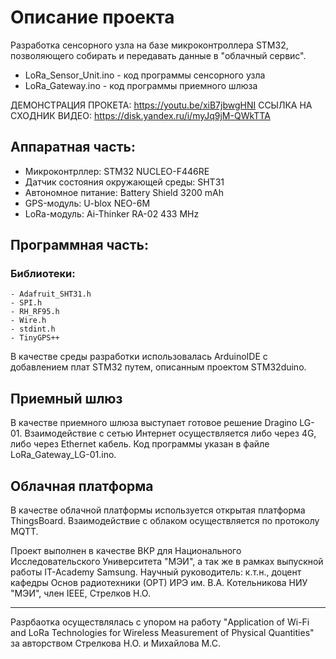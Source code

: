 # Описание проекта
Разработка сенсорного узла на базе микроконтроллера STM32, позволяющего собирать и передавать данные в "облачный сервис".
- LoRa_Sensor_Unit.ino - код программы сенсорного узла
- LoRa_Gateway.ino - код программы приемного шлюза

ДЕМОНСТРАЦИЯ ПРОКЕТА: https://youtu.be/xiB7jbwgHNI
ССЫЛКА НА СХОДНИК ВИДЕО: https://disk.yandex.ru/i/myJq9jM-QWkTTA

## Аппаратная часть:
  - Микроконтрллер: STM32 NUCLEO-F446RE
  - Датчик состояния окружающей среды: SHT31
  - Автономное питание: Battery Shield 3200 mAh
  - GPS-модуль: U-blox NEO-6M
  - LoRa-модуль: Ai-Thinker RA-02 433 MHz
## Программная часть:
  ### Библиотеки:
    - Adafruit_SHT31.h
    - SPI.h
    - RH_RF95.h
    - Wire.h
    - stdint.h
    - TinyGPS++
 В качестве среды разработки использовалась ArduinoIDE с добавлением плат STM32 путем, описанным проектом STM32duino. 
 
 ## Приемный шлюз
 В качестве приемного шлюза выступает готовое решение Dragino LG-01. Взаимодействие с сетью Интернет осуществляется либо через 4G, либо через Ethernet кабель. Код программы указан в файле LoRa_Gateway_LG-01.ino.
 ## Облачная платформа
 В качестве облачной платформы используется открытая платформа ThingsBoard. Взаимодействие с облаком осуществляется по протоколу MQTT.
 
 Проект выполнен в качестве ВКР для Национального Исследовательского Университета "МЭИ", а так же в рамках выпускной работы IT-Academy Samsung. Научный руководитель: к.т.н., доцент кафедры Основ радиотехники (ОРТ) ИРЭ им. В.А. Котельникова НИУ "МЭИ", член IEEE, Стрелков Н.О.
 **********
 Разрбаотка осуществлялась с упором на работу "Application of Wi-Fi and LoRa Technologies for Wireless Measurement of Physical Quantities" за авторством Стрелкова Н.О. и Михайлова М.С.

